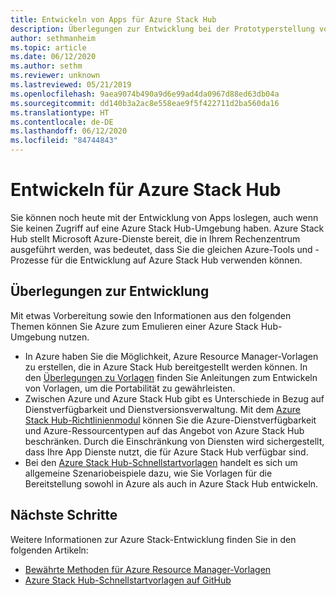```yaml
---
title: Entwickeln von Apps für Azure Stack Hub
description: Überlegungen zur Entwicklung bei der Prototyperstellung von App in Azure Stack Hub mithilfe von Azure-Diensten.
author: sethmanheim
ms.topic: article
ms.date: 06/12/2020
ms.author: sethm
ms.reviewer: unknown
ms.lastreviewed: 05/21/2019
ms.openlocfilehash: 9aea9074b490a9d6e99ad4da0967d88ed63db04a
ms.sourcegitcommit: dd140b3a2ac8e558eae9f5f422711d2ba560da16
ms.translationtype: HT
ms.contentlocale: de-DE
ms.lasthandoff: 06/12/2020
ms.locfileid: "84744843"
---
```

# <a name="develop-for-azure-stack-hub"></a>Entwickeln für Azure Stack Hub

Sie können noch heute mit der Entwicklung von Apps loslegen, auch wenn Sie keinen Zugriff auf eine Azure Stack Hub-Umgebung haben. Azure Stack Hub stellt Microsoft Azure-Dienste bereit, die in Ihrem Rechenzentrum ausgeführt werden, was bedeutet, dass Sie die gleichen Azure-Tools und -Prozesse für die Entwicklung auf Azure Stack Hub verwenden können.

## <a name="development-considerations"></a>Überlegungen zur Entwicklung

Mit etwas Vorbereitung sowie den Informationen aus den folgenden Themen können Sie Azure zum Emulieren einer Azure Stack Hub-Umgebung nutzen.

* In Azure haben Sie die Möglichkeit, Azure Resource Manager-Vorlagen zu erstellen, die in Azure Stack Hub bereitgestellt werden können. In den [Überlegungen zu Vorlagen](azure-stack-develop-templates.md) finden Sie Anleitungen zum Entwickeln von Vorlagen, um die Portabilität zu gewährleisten.
* Zwischen Azure und Azure Stack Hub gibt es Unterschiede in Bezug auf Dienstverfügbarkeit und Dienstversionsverwaltung. Mit dem [Azure Stack Hub-Richtlinienmodul](azure-stack-policy-module.md) können Sie die Azure-Dienstverfügbarkeit und Azure-Ressourcentypen auf das Angebot von Azure Stack Hub beschränken. Durch die Einschränkung von Diensten wird sichergestellt, dass Ihre App Dienste nutzt, die für Azure Stack Hub verfügbar sind.
* Bei den [Azure Stack Hub-Schnellstartvorlagen](https://github.com/Azure/AzureStack-QuickStart-Templates) handelt es sich um allgemeine Szenariobeispiele dazu, wie Sie Vorlagen für die Bereitstellung sowohl in Azure als auch in Azure Stack Hub entwickeln.

## <a name="next-steps"></a>Nächste Schritte

Weitere Informationen zur Azure Stack-Entwicklung finden Sie in den folgenden Artikeln:

* [Bewährte Methoden für Azure Resource Manager-Vorlagen](azure-stack-develop-templates.md)
* [Azure Stack Hub-Schnellstartvorlagen auf GitHub](https://github.com/Azure/AzureStack-QuickStart-Templates)
